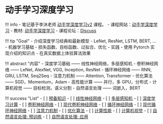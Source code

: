# 动手学习深度学习

!!! info
    - 笔记基于李沐老师 [动手学深度学习v2](https://www.bilibili.com/list/1567748478?sid=358497&spm_id_from=333.999.0.0&desc=0&oid=289532467&bvid=BV1if4y147hS) 课程。
    - 课程网站：[动手学深度学习](https://courses.d2l.ai/zh-v2/)
    - 教材: [动手学深度学习](https://zh-v2.d2l.ai/)
    - 课程论坛：[Discuss](https://discuss.d2l.ai/c/chinese-version/16)

!!! tip "Goal"
    - 介绍深度学习经典和最新模型
        - LeNet, ResNet, LSTM, BERT, ...
    - 机器学习基础
        - 损失函数、目标函数、过拟合、优化
    - 实践
        - 使用 Pytorch 实现介绍的知识点
        - 在真实数据上体验算法效果

!!! abstract "内容"
    - 深度学习基础 —— 线性神经网络，多层感知机
    - 卷积神经网络 —— LeNet, AlexNet, VGG, Inception, ResNet
    - 循环神经网络 —— RNN, GRU, LSTM, Seq2Seq
    - 注意力机制 —— Attention, Transformer
    - 优化算法 —— SGD，Momentum，Adam
    - 高性能计算 —— 并行，多 GPU，分布式
    - 计算机视觉 —— 目标检测，语义分割
    - 自然语言处理 —— 词嵌入，BERT

!!! success "List"
    - [ ] [预备知识](./01.md)
    - [ ] [线性神经网络](./02.md)
    - [ ] [多层感知机](./03.md)
    - [ ] [深度学习计算](./04.md)
    - [ ] [卷积神经网络](./05.md)
    - [ ] [现代卷积神经网络](./06.md)
    - [ ] [循环神经网络](./07.md)
    - [ ] [现代循环神经网络](./08.md)
    - [ ] [注意力机制](./09.md)
    - [ ] [优化算法](./10.md)
    - [ ] [计算性能](./11.md)
    - [ ] [计算机视觉](./12.md)
    - [ ] [自然语言处理: 预训练](./13.md)
    - [ ] [自然语言处理: 应用](./14.md)